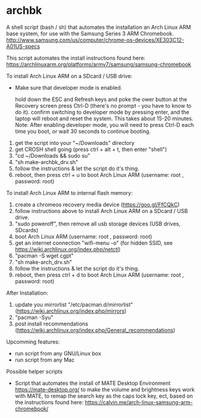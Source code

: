 # archbk

A shell script (bash / sh) that automates the installation an Arch Linux ARM base system, for use with the Samsung Series 3 ARM Chromebook. http://www.samsung.com/us/computer/chrome-os-devices/XE303C12-A01US-specs

This script automates the install instructions found here: https://archlinuxarm.org/platforms/armv7/samsung/samsung-chromebook
   
To install Arch Linux ARM on a SDcard / USB drive:

   * Make sure that developer mode is enabled.

     hold down the ESC and Refresh keys and poke the ower button
     at the Recovery screen press Ctrl-D (there's no prompt - you have to know to do it).
     confirm switching to developer mode by pressing enter, and the laptop will reboot and reset the system. This takes about 15-20 minutes.
     Note: After enabling developer mode, you will need to press Ctrl-D each time you boot, or wait 30 seconds to continue booting.

   1) get the script into your "~/Downloads" directory
   2) get CROSH shell going (press ctrl + alt + t, then enter "shell")
   3) "cd ~/Downloads && sudo su"
   4) "sh make-archbk_drv.sh"
   5) follow the instructions & let the script do it's thing.
   6) reboot, then press ctrl + u to boot Arch Linux ARM (username: root , password: root)
  
To install Arch Linux ARM to internal flash memory:

   1) create a chromeos recovery media device (https://goo.gl/FfCQkC)
   2) follow instructions above to install Arch Linux ARM on a SDcard / USB drive.
   3) "sudo poweroff", then remove all usb storage devices (USB drives, SDcards)
   4) boot Arch Linux ARM (username: root , password: root)
   5) get an internet connection "wifi-menu -o" (for hidden SSID, see https://wiki.archlinux.org/index.php/netctl)
   6) "pacman -S wget cgpt"
   7) "sh make-arch_drv.sh"
   8) follow the instructions & let the script do it's thing.
   9) reboot, then press ctrl + d to boot Arch Linux ARM (username: root , password: root)
   
After Installation:

   1) update you mirrorlist "/etc/pacman.d/mirrorlist" (https://wiki.archlinux.org/index.php/mirrors)
   2) "pacman -Syu"
   3) post install recommendations (https://wiki.archlinux.org/index.php/General_recommendations)

Upcomming features:
  
  * run script from any GNU/Linux box
  * run script from any Mac
  
Possible helper scripts

  * Script that automates the install of MATE Desktop Environment https://mate-desktop.org/ to make the volume and brightness keys work with MATE, to remap the search key as the caps lock key, ect, based on the instructions found here: https://calvin.me/arch-linux-samsung-arm-chromebook/
